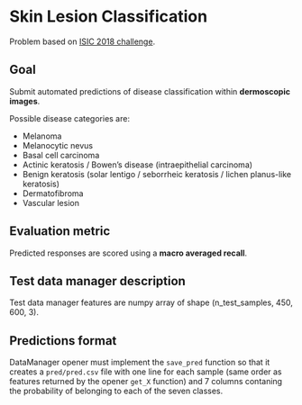 # Skin Lesion Classification 

Problem based on [ISIC 2018 challenge](https://challenge2018.isic-archive.com/task3/). 

## Goal

Submit automated predictions of disease classification within **dermoscopic images**.

Possible disease categories are:

- Melanoma
- Melanocytic nevus
- Basal cell carcinoma
- Actinic keratosis / Bowen’s disease (intraepithelial carcinoma)
- Benign keratosis (solar lentigo / seborrheic keratosis / lichen planus-like keratosis)
- Dermatofibroma
- Vascular lesion

## Evaluation metric

Predicted responses are scored using a **macro averaged recall**.

## Test data manager description

Test data manager features are numpy array of shape (n_test_samples, 450, 600, 3).

## Predictions format

DataManager opener must implement the `save_pred` function so that it creates a `pred/pred.csv` file with one line for each sample (same order as features returned by the opener `get_X` function) and 7 columns contaning the probability of belonging to each of the seven classes.

